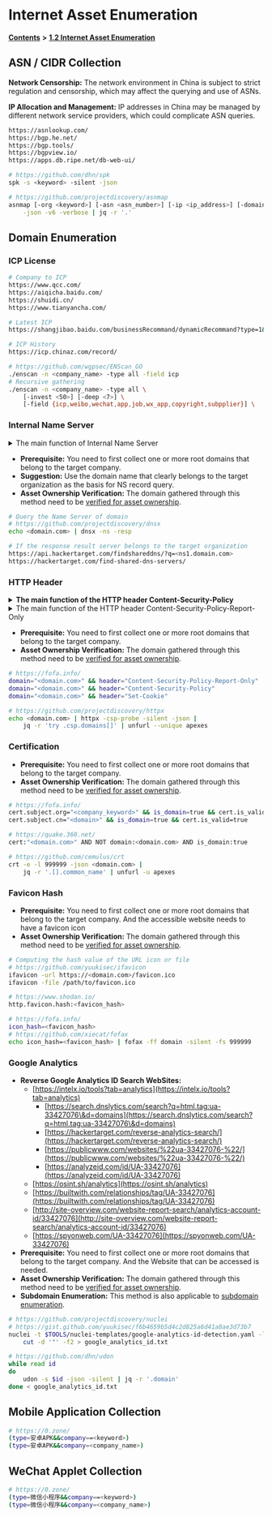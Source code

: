 # Internet Asset Enumeration

[**Contents**](broken-reference) **>** [**1.2 Internet Asset Enumeration**](internet-assets-enumeration.md)

## ASN / CIDR Collection

**Network Censorship:** The network environment in China is subject to strict regulation and censorship, which may affect the querying and use of ASNs.

**IP Allocation and Management:** IP addresses in China may be managed by different network service providers, which could complicate ASN queries.

```bash
https://asnlookup.com/
https://bgp.he.net/
https://bgp.tools/
https://bgpview.io/
https://apps.db.ripe.net/db-web-ui/

# https://github.com/dhn/spk
spk -s <keyword> -silent -json

# https://github.com/projectdiscovery/asnmap
asnmap [-org <keyword>] [-asn <asn_number>] [-ip <ip_address>] [-domain <domain>] \
    -json -v6 -verbose | jq -r '.'
```

## Domain Enumeration

### ICP License

```bash
# Company to ICP
https://www.qcc.com/
https://aiqicha.baidu.com/
https://shuidi.cn/
https://www.tianyancha.com/

# Latest ICP
https://shangjibao.baidu.com/businessRecommand/dynamicRecommand?type=1&source=aqcicp

# ICP History
https://icp.chinaz.com/record/

# https://github.com/wgpsec/ENScan_GO
./enscan -n <company_name> -type all -field icp
# Recursive gathering
./enscan -n <company_name> -type all \
    [-invest <50>] [-deep <7>] \
    [-field {icp,weibo,wechat,app,job,wx_app,copyright,subpplier}] \
```

### Internal Name Server

<details>

<summary>The main function of Internal Name Server</summary>

It is mainly used to improve the DNS resolution efficiency of the internal network, provide more reliable resolution services, and implement specific domain name resolution for internal systems.

</details>

* **Prerequisite:** You need to first collect one or more root domains that belong to the target company.
* **Suggestion:** Use the domain name that clearly belongs to the target organization as the basis for NS record query.
* **Asset Ownership Verification:** The domain gathered through this method need to be [verified for asset ownership](broken-reference).

```bash
# Query the Name Server of domain
# https://github.com/projectdiscovery/dnsx
echo <domain.com> | dnsx -ns -resp

# If the response result server belongs to the target organization
https://api.hackertarget.com/findshareddns/?q=<ns1.domain.com>
https://hackertarget.com/find-shared-dns-servers/
```

### HTTP Header

<details>

<summary><strong>The main function of the HTTP header Content-Security-Policy</strong></summary>

It allows website administrators to control which resources the user agent can load for a specified page to prevent cross-site scripting attacks (XSS).

</details>

<details>

<summary>The main function of the HTTP header Content-Security-Policy-Report-Only</summary>

It allows web developers to try policies by monitoring (but not enforcing) the impact of the policy. These violation reports use JSON and are sent to the specified URI via HTTP POST request.

</details>

* **Prerequisite:** You need to first collect one or more root domains that belong to the target company.
* **Asset Ownership Verification:** The domain gathered through this method need to be [verified for asset ownership](broken-reference).

```bash
# https://fofa.info/
domain="<domain.com>" && header="Content-Security-Policy-Report-Only"
domain="<domain.com>" && header="Content-Security-Policy"
domain="<domain.com>" && header="Set-Cookie"

# https://github.com/projectdiscovery/httpx
echo <domain.com> | httpx -csp-probe -silent -json |
    jq -r 'try .csp.domains[]' | unfurl --unique apexes
```

### Certification

* **Prerequisite:** You need to first collect one or more root domains that belong to the target company.
* **Asset Ownership Verification:** The domain gathered through this method need to be [verified for asset ownership](broken-reference).

```bash
# https://fofa.info/
cert.subject.org="<company_keyword>" && is_domain=true && cert.is_valid=true
cert.subject.cn="<domain>" && is_domain=true && cert.is_valid=true

# https://quake.360.net/
cert:"<domain.com>" AND NOT domain:<domain.com> AND is_domain:true

# https://github.com/cemulus/crt
crt -e -l 999999 -json <domain.com> |
    jq -r '.[].common_name' | unfurl -u apexes
```

### Favicon Hash

* **Prerequisite:** You need to first collect one or more root domains that belong to the target company. And the accessible website needs to have a favicon icon
* **Asset Ownership Verification:** The domain gathered through this method need to be [verified for asset ownership](broken-reference).

```bash
# Computing the hash value of the URL icon or file
# https://github.com/yuukisec/ifavicon
ifavicon -url https://<domain.com>/favicon.ico
ifavicon -file /path/to/favicon.ico

# https://www.shodan.io/
http.favicon.hash:<favicon_hash>

# https://fofa.info/
icon_hash=<favicon_hash>
# https://github.com/xiecat/fofax
echo icon_hash=<favicon_hash> | fofax -ff domain -silent -fs 999999
```

### Google Analytics

* **Reverse Google Analytics ID Search WebSites:**
  * [https://intelx.io/tools?tab=analytics](https://intelx.io/tools?tab=analytics)
    * [https://search.dnslytics.com/search?q=html.tag:ua-33427076\&d=domains](https://search.dnslytics.com/search?q=html.tag:ua-33427076\&d=domains)
    * [https://hackertarget.com/reverse-analytics-search/](https://hackertarget.com/reverse-analytics-search/)
    * [https://publicwww.com/websites/%22ua-33427076-%22/](https://publicwww.com/websites/%22ua-33427076-%22/)
    * [https://analyzeid.com/id/UA-33427076](https://analyzeid.com/id/UA-33427076)
  * [https://osint.sh/analytics](https://osint.sh/analytics)
  * [https://builtwith.com/relationships/tag/UA-33427076](https://builtwith.com/relationships/tag/UA-33427076)
  * [http://site-overview.com/website-report-search/analytics-account-id/33427076](http://site-overview.com/website-report-search/analytics-account-id/33427076)
  * [https://spyonweb.com/UA-33427076](https://spyonweb.com/UA-33427076)
* **Prerequisite:** You need to first collect one or more root domains that belong to the target company. And the Website that can be accessed is needed.
* **Asset Ownership Verification:** The domain gathered through this method need to be [verified for asset ownership](broken-reference).
* **Subdomain Enumeration:** This method is also applicable to [subdomain enumeration](broken-reference).

```bash
# https://github.com/projectdiscovery/nuclei
# https://gist.github.com/yuukisec/f6b4659b5d4c2d825a6d41a8ae3d73b7
nuclei -t $TOOLS/nuclei-templates/google-analytics-id-detection.yaml -l roots.txt -silent -no-color |
    cut -d '"' -f2 > google_analytics_id.txt

# https://github.com/dhn/udon
while read id
do
    udon -s $id -json -silent | jq -r '.domain'
done < google_analytics_id.txt
```

## Mobile Application Collection

```bash
# https://0.zone/
(type=安卓APK&&company==<keyword>)
(type=安卓APK&&company=<company_name>)
```

## WeChat Applet Collection

```bash
# https://0.zone/
(type=微信小程序&&company==<keyword>)
(type=微信小程序&&company=<company_name>)
```
